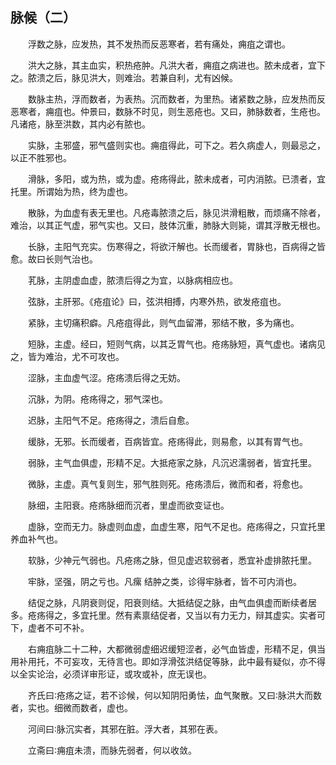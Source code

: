 ## 脉候（二）


&emsp;&emsp;浮数之脉，应发热，其不发热而反恶寒者，若有痛处，痈疽之谓也。

&emsp;&emsp;洪大之脉，其主血实，积热疮肿。凡洪大者，痈疽之病进也。脓未成者，宜下之。脓溃之后，脉见洪大，则难治。若兼自利，尤有凶候。

&emsp;&emsp;数脉主热，浮而数者，为表热。沉而数者，为里热。诸紧数之脉，应发热而反恶寒者，痈疽也。仲景曰，数脉不时见，则生恶疮也。又曰，肺脉数者，生疮也。凡诸疮，脉至洪数，其内必有脓也。

&emsp;&emsp;实脉，主邪盛，邪气盛则实也。痈疽得此，可下之。若久病虚人，则最忌之，以正不胜邪也。

&emsp;&emsp;滑脉，多阳，或为热，或为虚。疮疡得此，脓未成者，可内消脓。已溃者，宜托里。所谓始为热，终为虚也。

&emsp;&emsp;散脉，为血虚有表无里也。凡疮毒脓溃之后，脉见洪滑粗散，而烦痛不除者，难治，以其正气虚，邪气实也。又曰，肢体沉重，肺脉大则毙，谓其浮散无根也。

&emsp;&emsp;长脉，主阳气充实。伤寒得之，将欲汗解也。长而缓者，胃脉也，百病得之皆愈。故曰长则气治也。

&emsp;&emsp;芤脉，主阴虚血虚，脓溃后得之为宜，以脉病相应也。

&emsp;&emsp;弦脉，主肝邪。《疮疽论》曰，弦洪相搏，内寒外热，欲发疮疽也。

&emsp;&emsp;紧脉，主切痛积癖。凡疮疽得此，则气血留滞，邪结不散，多为痛也。

&emsp;&emsp;短脉，主虚。经曰，短则气病，以其乏胃气也。疮疡脉短，真气虚也。诸病见之，皆为难治，尤不可攻也。

&emsp;&emsp;涩脉，主血虚气涩。疮疡溃后得之无妨。

&emsp;&emsp;沉脉，为阴。疮疡得之，邪气深也。

&emsp;&emsp;迟脉，主阳气不足。疮疡得之，溃后自愈。

&emsp;&emsp;缓脉，无邪。长而缓者，百病皆宜。疮疡得此，则易愈，以其有胃气也。

&emsp;&emsp;弱脉，主气血俱虚，形精不足。大抵疮家之脉，凡沉迟濡弱者，皆宜托里。

&emsp;&emsp;微脉，主虚。真气复则生，邪气胜则死。疮疡溃后，微而和者，将愈也。

&emsp;&emsp;脉细，主阳衰。疮疡脉细而沉者，里虚而欲变证也。

&emsp;&emsp;虚脉，空而无力。脉虚则血虚，血虚生寒，阳气不足也。疮疡得之，只宜托里养血补气也。

&emsp;&emsp;软脉，少神元气弱也。凡疮疡之脉，但见虚迟软弱者，悉宜补虚排脓托里。

&emsp;&emsp;牢脉，坚强，阴之亏也。凡瘰 结肿之类，诊得牢脉者，皆不可内消也。

&emsp;&emsp;结促之脉，凡阴衰则促，阳衰则结。大抵结促之脉，由气血俱虚而断续者居多。疮疡得之，多宜托里。然有素禀结促者，又当以有力无力，辩其虚实。实者可下，虚者不可不补。

&emsp;&emsp;右痈疽脉二十二种，大都微弱虚细迟缓短涩者，必气血皆虚，形精不足，俱当用补用托，不可妄攻，无待言也。即如浮滑弦洪结促等脉，此中最有疑似，亦不得以全实论治，必须详审形证，或攻或补，庶无误也。

&emsp;&emsp;齐氏曰∶疮疡之证，若不诊候，何以知阴阳勇怯，血气聚散。又曰∶脉洪大而数者，实也。细微而数者，虚也。

&emsp;&emsp;河间曰∶脉沉实者，其邪在脏。浮大者，其邪在表。

&emsp;&emsp;立斋曰∶痈疽未溃，而脉先弱者，何以收敛。

